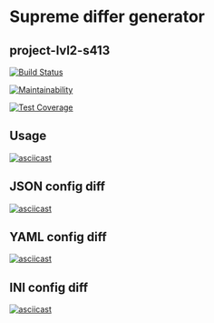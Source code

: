 # Supreme differ generator
## project-lvl2-s413

[![Build Status](https://travis-ci.com/amd-9/project-lvl2-s413.svg?branch=master)](https://travis-ci.com/amd-9/project-lvl2-s413)

[![Maintainability](https://api.codeclimate.com/v1/badges/cb33485a540475cc113c/maintainability)](https://codeclimate.com/github/amd-9/project-lvl2-s413/maintainability)

[![Test Coverage](https://api.codeclimate.com/v1/badges/cb33485a540475cc113c/test_coverage)](https://codeclimate.com/github/amd-9/project-lvl2-s413/test_coverage)

## Usage
[![asciicast](https://asciinema.org/a/T6Ys2BtFUrgS1VirD1Ax8rjO5.svg)](https://asciinema.org/a/T6Ys2BtFUrgS1VirD1Ax8rjO5)

## JSON config diff
[![asciicast](https://asciinema.org/a/aV1s5fZvBZtuhWhFlPAHCjpI2.svg)](https://asciinema.org/a/aV1s5fZvBZtuhWhFlPAHCjpI2)

## YAML config diff
[![asciicast](https://asciinema.org/a/IQ4mx6hMr7BLGpgvAF0hu1Hq3.svg)](https://asciinema.org/a/IQ4mx6hMr7BLGpgvAF0hu1Hq3)

## INI config diff
[![asciicast](https://asciinema.org/a/0FPhhWv3BOD0Ii5FsJKtNZXmX.svg)](https://asciinema.org/a/0FPhhWv3BOD0Ii5FsJKtNZXmX)
